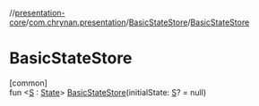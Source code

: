 //[presentation-core](../../../index.md)/[com.chrynan.presentation](../index.md)/[BasicStateStore](index.md)/[BasicStateStore](-basic-state-store.md)

# BasicStateStore

[common]\
fun &lt;[S](index.md) : [State](../-state/index.md)&gt; [BasicStateStore](-basic-state-store.md)(initialState: [S](index.md)? = null)
